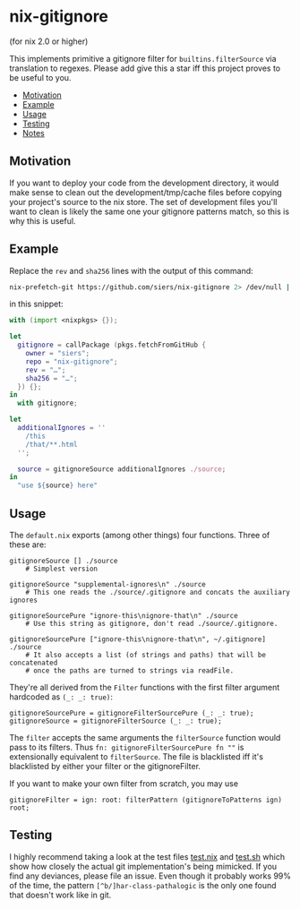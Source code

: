# nix-gitignore

(for nix 2.0 or higher)

This implements primitive a gitignore filter for `builtins.filterSource` via
translation to regexes. Please add give this a star iff this project proves to be useful to you.

* [Motivation](#motivation)
* [Example](#example)
* [Usage](#usage)
* [Testing](#testing)
* [Notes](#notes)

## Motivation

If you want to deploy your code from the development directory,
it would make sense to clean out the development/tmp/cache files before copying
your project's source to the nix store. The set of development files you'll
want to clean is likely the same one your gitignore patterns match, so
this is why this is useful.

## Example

Replace the `rev` and `sha256` lines with the output of this command:

```bash
nix-prefetch-git https://github.com/siers/nix-gitignore 2> /dev/null | jq -r '"rev = \"\(.rev)\";\nsha256 = \"\(.sha256)\";"'
```

in this snippet:

```nix
with (import <nixpkgs> {});

let
  gitignore = callPackage (pkgs.fetchFromGitHub {
    owner = "siers";
    repo = "nix-gitignore";
    rev = "…";
    sha256 = "…";
  }) {};
in
  with gitignore;

let
  additionalIgnores = ''
    /this
    /that/**.html
  '';

  source = gitignoreSource additionalIgnores ./source;
in
  "use ${source} here"
```

## Usage

The `default.nix` exports (among other things) four functions. Three of these are:

    gitignoreSource [] ./source
        # Simplest version

    gitignoreSource "supplemental-ignores\n" ./source
        # This one reads the ./source/.gitignore and concats the auxiliary ignores

    gitignoreSourcePure "ignore-this\nignore-that\n" ./source
        # Use this string as gitignore, don't read ./source/.gitignore.

    gitignoreSourcePure ["ignore-this\nignore-that\n", ~/.gitignore] ./source
        # It also accepts a list (of strings and paths) that will be concatenated
        # once the paths are turned to strings via readFile.

They're all derived from the `Filter` functions with the first filter argument hardcoded as `(_: _: true)`:

    gitignoreSourcePure = gitignoreFilterSourcePure (_: _: true);
    gitignoreSource = gitignoreFilterSource (_: _: true);

The `filter` accepts the same arguments the `filterSource` function would pass to its filters.
Thus `fn: gitignoreFilterSourcePure fn ""` is extensionally equivalent to `filterSource`.
The file is blacklisted iff it's blacklisted by either your filter or the gitignoreFilter.

If you want to make your own filter from scratch, you may use

    gitignoreFilter = ign: root: filterPattern (gitignoreToPatterns ign) root;

## Testing

I highly recommend taking a look at the test files
[test.nix](https://github.com/siers/nix-gitignore/blob/master/test.nix) and
[test.sh](https://github.com/siers/nix-gitignore/blob/master/test.sh)
which show how closely the actual git implementation's being mimicked.
If you find any deviances, please file an issue. Even though it probably works 99% of the time,
the pattern `[^b/]har-class-pathalogic` is the only one found that doesn't work like in git.
